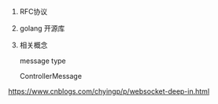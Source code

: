 1. RFC协议



2. golang 开源库



3. 相关概念

   message type

   ControllerMessage









https://www.cnblogs.com/chyingp/p/websocket-deep-in.html